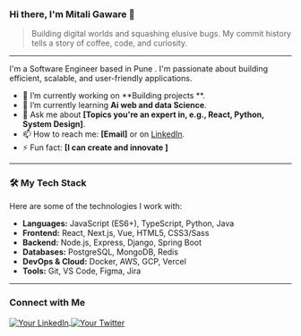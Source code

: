 ### Hi there, I'm Mitali Gaware  👋

> Building digital worlds and squashing elusive bugs.
> My commit history tells a story of coffee, code, and curiosity.

---

I'm a Software Engineer based in Pune . I'm passionate about building efficient, scalable, and user-friendly applications.

* 🔭 I’m currently working on **Building projects **.
* 🌱 I’m currently learning **Ai  web and data Science**.
* 💬 Ask me about **[Topics you're an expert in, e.g., React, Python, System Design]**.
* 📫 How to reach me: **[Email]** or on [LinkedIn](https://www.linkedin.com/in/mitali-gaware-b71988293).
* ⚡ Fun fact: **[I can create and innovate ]**

---

### 🛠️ My Tech Stack

Here are some of the technologies I work with:

* **Languages:** JavaScript (ES6+), TypeScript, Python, Java
* **Frontend:** React, Next.js, Vue, HTML5, CSS3/Sass
* **Backend:** Node.js, Express, Django, Spring Boot
* **Databases:** PostgreSQL, MongoDB, Redis
* **DevOps & Cloud:** Docker, AWS, GCP, Vercel
* **Tools:** Git, VS Code, Figma, Jira

---

### Connect with Me

<p align="left">
  <a href="https://www.linkedin.com/in/your-username" target="blank">
    <img align="center" src="https://img.shields.io/badge/LinkedIn-0A66C2?style=flat-square&logo=linkedin&logoColor=white" alt="Your LinkedIn"/>
  </a>
  <a href="https://twitter.com/your-username" target="blank">
    <img align="center" src="https://img.shields.io/badge/Twitter-1DA1F2?style=flat-square&logo=twitter&logoColor=white" alt="Your Twitter"/>
  </a>
